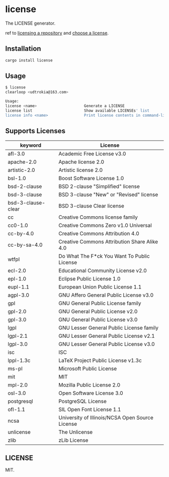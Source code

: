 # license

The LICENSE generator.

ref to [licensing a repository][0] and [choose a license][1].

## Installation

```sh
cargo install license
```

## Usage

```sh
$ license
clearloop <udtrokia@163.com>

Usage:
license <name>                     Generate a LICENSE
license list                       Show available LICENSEs' list
license info <name>                Print license contents in command-line
```

## Supports Licenses
| keyword            | License                                         |
|--------------------|-------------------------------------------------|
| afl-3.0            | Academic Free License v3.0                      |
| apache-2.0         | Apache license 2.0                              |
| artistic-2.0       | Artistic license 2.0                            |
| bsl-1.0            | Boost Software License 1.0                      |
| bsd-2-clause       | BSD 2-clause "Simplified" license               |
| bsd-3-clause       | BSD 3-clause "New" or "Revised" license         |
| bsd-3-clause-clear | BSD 3-clause Clear license                      |
| cc                 | Creative Commons license family                 |
| cc0-1.0            | Creative Commons Zero v1.0 Universal            |
| cc-by-4.0          | Creative Commons Attribution 4.0                |
| cc-by-sa-4.0       | Creative Commons Attribution Share Alike 4.0    |
| wtfpl              | Do What The F*ck You Want To Public License     |
| ecl-2.0            | Educational Community License v2.0              |
| epl-1.0            | Eclipse Public License 1.0                      |
| eupl-1.1           | European Union Public License 1.1               |
| agpl-3.0           | GNU Affero General Public License v3.0          |
| gpl                | GNU General Public License family               |
| gpl-2.0            | GNU General Public License v2.0                 |
| gpl-3.0            | GNU General Public License v3.0                 |
| lgpl               | GNU Lesser General Public License family        |
| lgpl-2.1           | GNU Lesser General Public License v2.1          |
| lgpl-3.0           | GNU Lesser General Public License v3.0          |
| isc                | ISC                                             |
| lppl-1.3c          | LaTeX Project Public License v1.3c              |
| ms-pl              | Microsoft Public License                        |
| mit                | MIT                                             |
| mpl-2.0            | Mozilla Public License 2.0                      |
| osl-3.0            | Open Software License 3.0                       |
| postgresql         | PostgreSQL License                              |
| ofl-1.1            | SIL Open Font License 1.1                       |
| ncsa               | University of Illinois/NCSA Open Source License |
| unlicense          | The Unlicense                                   |
| zlib               | zLib License                                    |

## LICENSE
MIT.


[0]: https://help.github.com/en/github/creating-cloning-and-archiving-repositories/licensing-a-repository
[1]: https://choosealicense.com/appendix/
